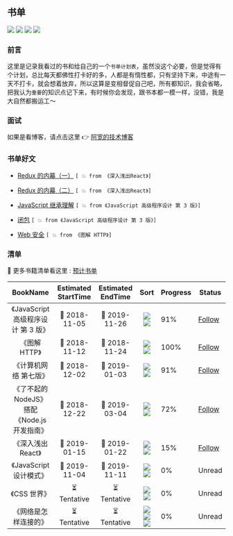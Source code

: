 ## 书单

![](https://img.shields.io/badge/read_book-MD-brightgreen.svg)
![](https://img.shields.io/badge/technology-Hot-red.svg)
![](https://img.shields.io/badge/language-CN-orange.svg)
![](https://img.shields.io/badge/Author-彭道宽-blue.svg)

### 前言

这里是记录我看过的书和给自己的一个`书单计划表`，虽然没这个必要，但是觉得有个计划，总比每天都佛性打卡好的多，人都是有惰性都，只有坚持下来，中途有一天不打卡，就会想着放弃，所以这算是变相督促自己吧，所有都知识，我会省略，把我认为`重要`的知识点记下来，有时候你会发现，跟书本都一模一样，没错，我是大自然都搬运工～

### 面试

如果是看博客，请点击这里 👉 [阿宽的技术博客](https://github.com/PDKSophia/blog.io)

### 书单好文

- [Redux 的内幕（一）](./深入浅出React/Redux的内幕（一）) `[ 💥 from 《深入浅出React》]`

- [Redux 的内幕（二）](./深入浅出React/Redux的内幕（二）) `[ 💥 from 《深入浅出React》]`

- [JavaScript 继承理解](./JavaScript高级编程设计/Day3.md#继承) `[ 💥 from 《JavaScript 高级程序设计 第 3 版》]`

- [闭包](./JavaScript高级编程设计/Day4.md#闭包) `[ 💥 from 《JavaScript 高级程序设计 第 3 版》]`

- [Web 安全](./图解HTTP/Day7.md#针对-web-的攻击技术) `[ 💥 from 《图解 HTTP》]`

### 清单

📢 更多书籍清单看这里 : [预计书单](./List.md)

|                  BookName                   | Estimated StartTime | Estimated EndTime |                                                                         Sort                                                                         | Progress | Status                                     |
| :-----------------------------------------: | :-----------------: | :---------------: | :--------------------------------------------------------------------------------------------------------------------------------------------------: | -------- | ------------------------------------------ |
|     《JavaScript 高级程序设计 第 3 版》     |    📆 2018-11-05    |   📆 2019-11-26   |                         ![](https://img.shields.io/badge/JavaScript-blue.svg) ![](https://img.shields.io/badge/New-red.svg)                          | 91%      | [Follow](./JavaScript高级编程设计/README.md) |
|                《图解 HTTP》                |    📆 2018-11-12    |   📆 2018-11-24   |                         ![](https://img.shields.io/badge/HTTP-blue.svg) ![](https://img.shields.io/badge/FINISH-orange.svg)                          | 100%     | [Follow](./图解HTTP/README.md)               |
|            《计算机网络 第七版》            |    📆 2018-12-02    |   📆 2019-01-03   |                           ![](https://img.shields.io/badge/NetWork-blue.svg) ![](https://img.shields.io/badge/Hot-red.svg)                           | 91%      | [Follow](./计算机网络/NetWork.md)            |
| 《了不起的 NodeJS》搭配《Node.js 开发指南》 |    📆 2018-12-22    |   📆 2019-03-04   |                       ![](https://img.shields.io/badge/Node.js-blue.svg) ![](https://img.shields.io/badge/Reading-yellow.svg)                        | 72%      | [Follow](./Node入门及实践/README.md)         |
|             《深入浅出 React》              |    📆 2019-01-15    |   📆 2019-01-22   |                        ![](https://img.shields.io/badge/React-blue.svg) ![](https://img.shields.io/badge/Reading-yellow.svg)                         | 15%      | [Follow](./深入浅出React)                    |
|           《JavaScript 设计模式》           |    📆 2019-11-04    |   📆 2019-11-11   |                         ![](https://img.shields.io/badge/JavaScript-blue.svg) ![](https://img.shields.io/badge/New-red.svg)                          | 0%       | Unread                                       |
|                《CSS 世界》                 |     ⏳Tentative     |    ⏳Tentative    |                         ![](https://img.shields.io/badge/CSS-blue.svg) ![](https://img.shields.io/badge/Reading-yellow.svg)                          | 0%       | Unread                                       |
|            《网络是怎样连接的》             |     ⏳Tentative     |    ⏳Tentative    | ![](https://img.shields.io/badge/NetWork-blue.svg) ![](https://img.shields.io/badge/Hot-red.svg) ![](https://img.shields.io/badge/New-important.svg) | 0%       | Unread                                       |
